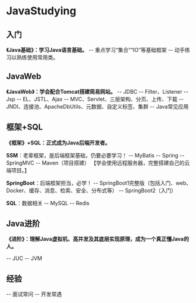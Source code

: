 # JavaStudying

## 入门

**《Java基础》：学习Java语言基础。**
  -- 重点学习“集合”“IO”等基础框架
  -- 动手练习以熟练使用常用类。

## JavaWeb

**《JavaWeb》：学会配合Tomcat搭建简易网站。**
  -- JDBC
  -- Filter、Listener
  -- Jsp
  -- EL、JSTL、Ajax
  -- MVC、Servlet、三层架构、分页、上传、下载
  -- JNDI、连接池、ApacheDbUtils、元数据、自定义标签、集群
  -- Java常见应用

## 框架+SQL

**《框架》+SQL：正式成为Java后端开发者。**

**SSM**：老辈框架，是后端框架基础，仍要必要学习！
  -- MyBatis
  -- Spring
  -- SpringMVC
  -- Maven（项目搭建）
  【学会使用远程服务器，完整搭建自己的云端项目。】
  
**SpringBoot**：后端框架担当，必学！
  -- SpringBoot1完整版（包括入门、web、Docker、缓存、消息、检索、安全、分布式等）
  -- SpringBoot2（入门）
  
**SQL**：数据相关
  -- MySQL
  -- Redis
  
## Java进阶

**《进阶》：理解Java虚拟机、高并发及其底层实现原理，成为一个真正懂Java的人。**

  -- JUC
  -- JVM
  
## 经验

  -- 面试常问
  -- 开发常遇
